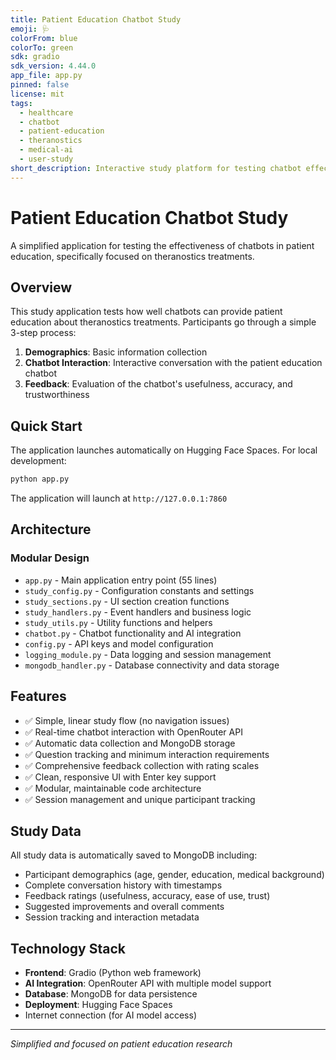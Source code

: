 ```yaml
---
title: Patient Education Chatbot Study
emoji: 🩺
colorFrom: blue
colorTo: green
sdk: gradio
sdk_version: 4.44.0
app_file: app.py
pinned: false
license: mit
tags:
  - healthcare
  - chatbot
  - patient-education
  - theranostics
  - medical-ai
  - user-study
short_description: Interactive study platform for testing chatbot effectiveness in patient education
---
```


# Patient Education Chatbot Study

A simplified application for testing the effectiveness of chatbots in patient education, specifically focused on theranostics treatments.

## Overview

This study application tests how well chatbots can provide patient education about theranostics treatments. Participants go through a simple 3-step process:

1. **Demographics**: Basic information collection
2. **Chatbot Interaction**: Interactive conversation with the patient education chatbot  
3. **Feedback**: Evaluation of the chatbot's usefulness, accuracy, and trustworthiness

## Quick Start

The application launches automatically on Hugging Face Spaces. For local development:

```bash
python app.py
```

The application will launch at `http://127.0.0.1:7860`

## Architecture

### Modular Design
- `app.py` - Main application entry point (55 lines)
- `study_config.py` - Configuration constants and settings
- `study_sections.py` - UI section creation functions  
- `study_handlers.py` - Event handlers and business logic
- `study_utils.py` - Utility functions and helpers
- `chatbot.py` - Chatbot functionality and AI integration
- `config.py` - API keys and model configuration
- `logging_module.py` - Data logging and session management
- `mongodb_handler.py` - Database connectivity and data storage

## Features

- ✅ Simple, linear study flow (no navigation issues)
- ✅ Real-time chatbot interaction with OpenRouter API
- ✅ Automatic data collection and MongoDB storage
- ✅ Question tracking and minimum interaction requirements
- ✅ Comprehensive feedback collection with rating scales
- ✅ Clean, responsive UI with Enter key support
- ✅ Modular, maintainable code architecture
- ✅ Session management and unique participant tracking

## Study Data

All study data is automatically saved to MongoDB including:
- Participant demographics (age, gender, education, medical background)
- Complete conversation history with timestamps
- Feedback ratings (usefulness, accuracy, ease of use, trust)
- Suggested improvements and overall comments
- Session tracking and interaction metadata

## Technology Stack

- **Frontend**: Gradio (Python web framework)
- **AI Integration**: OpenRouter API with multiple model support
- **Database**: MongoDB for data persistence
- **Deployment**: Hugging Face Spaces
- Internet connection (for AI model access)

---

*Simplified and focused on patient education research*
